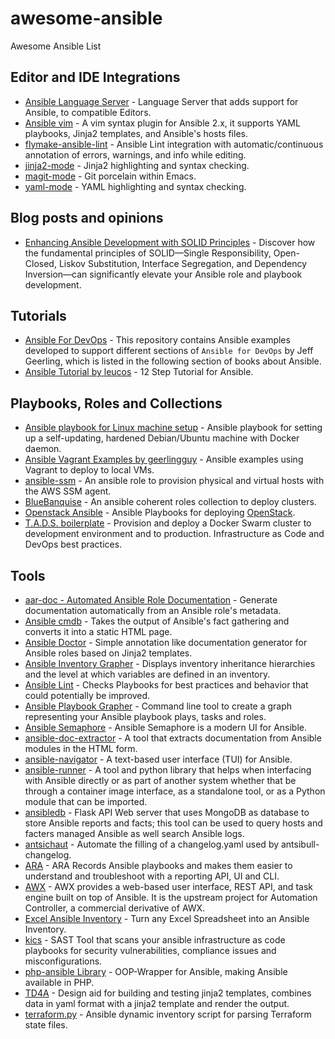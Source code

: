 # awesome-ansible

Awesome Ansible List

## Editor and IDE Integrations

- [Ansible Language Server](https://github.com/ansible/ansible-language-server) - Language Server that adds support for Ansible, to compatible Editors.
- [Ansible vim](https://github.com/pearofducks/ansible-vim) - A vim syntax plugin for Ansible 2.x, it supports YAML playbooks, Jinja2 templates, and Ansible's hosts files.
- [flymake-ansible-lint](https://github.com/jamescherti/flymake-ansible-lint.el) - Ansible Lint integration with automatic/continuous annotation of errors, warnings, and info while editing.
- [jinja2-mode](https://github.com/paradoxxxzero/jinja2-mode) - Jinja2 highlighting and syntax checking.
- [magit-mode](https://github.com/magit/magit) - Git porcelain within Emacs.
- [yaml-mode](https://github.com/yoshiki/yaml-mode) - YAML highlighting and syntax checking.

## Blog posts and opinions

- [Enhancing Ansible Development with SOLID Principles](https://github.com/kksat/SOLID-Ansible) - Discover how the fundamental principles of SOLID—Single Responsibility, Open-Closed, Liskov Substitution, Interface Segregation, and Dependency Inversion—can significantly elevate your Ansible role and playbook development.

## Tutorials

- [Ansible For DevOps](https://github.com/geerlingguy/ansible-for-devops) - This repository contains Ansible examples developed to support different sections of `Ansible for DevOps` by Jeff Geerling, which is listed in the following section of books about Ansible.
- [Ansible Tutorial by leucos](https://github.com/leucos/ansible-tuto) - 12 Step Tutorial for Ansible.

## Playbooks, Roles and Collections

- [Ansible playbook for Linux machine setup](https://github.com/olivomarco/my-ansible-linux-setup) - Ansible playbook for setting up a self-updating, hardened Debian/Ubuntu machine with Docker daemon.
- [Ansible Vagrant Examples by geerlingguy](https://github.com/geerlingguy/ansible-vagrant-examples) - Ansible examples using Vagrant to deploy to local VMs.
- [ansible-ssm](https://github.com/HQarroum/ansible-ssm) - An ansible role to provision physical and virtual hosts with the AWS SSM agent.
- [BlueBanquise](https://github.com/bluebanquise/bluebanquise) - An ansible coherent roles collection to deploy clusters.
- [Openstack Ansible](https://github.com/openstack/openstack-ansible) - Ansible Playbooks for deploying [OpenStack](https://www.openstack.org/).
- [T.A.D.S. boilerplate](https://github.com/Thomvaill/tads-boilerplate) - Provision and deploy a Docker Swarm cluster to development environment and to production. Infrastructure as Code and DevOps best practices.

## Tools

- [aar-doc - Automated Ansible Role Documentation](https://github.com/telekom-mms/Automated-Ansible-Role-Documentation) - Generate documentation automatically from an Ansible role's metadata.
- [Ansible cmdb](https://github.com/fboender/ansible-cmdb) - Takes the output of Ansible's fact gathering and converts it into a static HTML page.
- [Ansible Doctor](https://github.com/thegeeklab/ansible-doctor) - Simple annotation like documentation generator for Ansible roles based on Jinja2 templates.
- [Ansible Inventory Grapher](https://github.com/willthames/ansible-inventory-grapher) - Displays inventory inheritance hierarchies and the level at which variables are defined in an inventory.
- [Ansible Lint](https://github.com/ansible/ansible-lint) - Checks Playbooks for best practices and behavior that could potentially be improved.
- [Ansible Playbook Grapher](https://github.com/haidaraM/ansible-playbook-grapher) - Command line tool to create a graph representing your Ansible playbook plays, tasks and roles.
- [Ansible Semaphore](https://github.com/ansible-semaphore/semaphore) - Ansible Semaphore is a modern UI for Ansible.
- [ansible-doc-extractor](https://github.com/xlab-steampunk/ansible-doc-extractor) - A tool that extracts documentation from Ansible modules in the HTML form.
- [ansible-navigator](https://github.com/ansible/ansible-navigator) - A text-based user interface (TUI) for Ansible.
- [ansible-runner](https://github.com/ansible/ansible-runner) - A tool and python library that helps when interfacing with Ansible directly or as part of another system whether that be through a container image interface, as a standalone tool, or as a Python module that can be imported.
- [ansibledb](https://github.com/nbentoumi/ansibledb) - Flask API Web server that uses MongoDB as database to store Ansible reports and facts; this tool can be used to query hosts and facters managed Ansible as well search Ansible logs.
- [antsichaut](https://github.com/ansible-community/antsichaut) - Automate the filling of a changelog.yaml used by antsibull-changelog.
- [ARA](https://github.com/ansible-community/ara) - ARA Records Ansible playbooks and makes them easier to understand and troubleshoot with a reporting API, UI and CLI.
- [AWX](https://github.com/ansible/awx) - AWX provides a web-based user interface, REST API, and task engine built on top of Ansible. It is the upstream project for Automation Controller, a commercial derivative of AWX.
- [Excel Ansible Inventory](https://github.com/KeyboardInterrupt/ansible_xlsx_inventory) - Turn any Excel Spreadsheet into an Ansible Inventory.
- [kics](https://github.com/Checkmarx/kics) - SAST Tool that scans your ansible infrastructure as code playbooks for security vulnerabilities, compliance issues and misconfigurations.
- [php-ansible Library](https://github.com/maschmann/php-ansible) - OOP-Wrapper for Ansible, making Ansible available in PHP.
- [TD4A](https://github.com/cidrblock/td4a) - Design aid for building and testing jinja2 templates, combines data in yaml format with a jinja2 template and render the output.
- [terraform.py](https://github.com/mantl/terraform.py) - Ansible dynamic inventory script for parsing Terraform state files.
